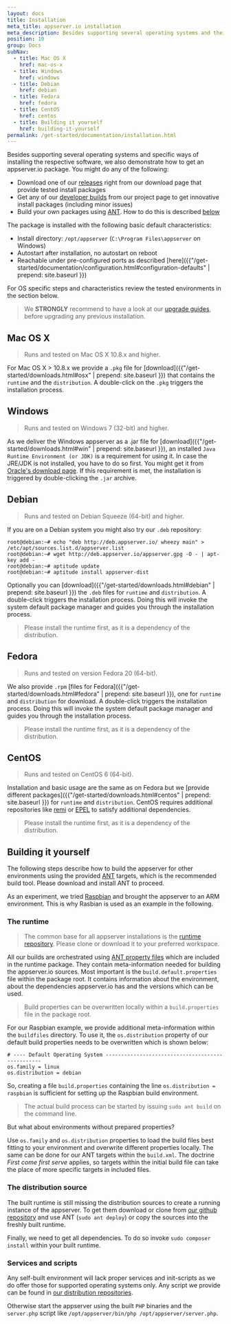 ```yaml
---
layout: docs
title: Installation
meta_title: appserver.io installation
meta_description: Besides supporting several operating systems and their specific ways of installing software, we also support several ways of getting this software.
position: 10
group: Docs
subNav:
  - title: Mac OS X
    href: mac-os-x
  - title: Windows
    href: windows
  - title: Debian
    href: debian
  - title: Fedora
    href: fedora
  - title: CentOS
    href: centos
  - title: Building it yourself
    href: building-it-yourself
permalink: /get-started/documentation/installation.html
---
```


Besides supporting several operating systems and specific ways of installing the respective software, we
also demonstrate how to get an appserver.io package. You might do any of the following:

* Download one of our [releases](http://appserver.io/get-started/downloads.html) right from our download page
  that provide tested install packages
* Get any of our [developer builds](<http://builds.appserver.io/>) from our project page to get innovative install
  packages (including minor issues)
* Build your own packages using [ANT](<http://ant.apache.org/>). How to do this is described [below](#building-it-yourself)

The package is installed with the following basic default characteristics:

* Install directory: `/opt/appserver` (`C:\Program Files\appserver` on Windows)
* Autostart after installation, no autostart on reboot
* Reachable under pre-configured ports as described [here]({{"/get-started/documentation/configuration.html#configuration-defaults" | prepend: site.baseurl }})

For OS specific steps and characteristics review the tested environments in the section below.

> We **STRONGLY** recommend to have a look at our [upgrade guides](https://github.com/appserver-io/appserver/search?utf8=%E2%9C%93&q=UPGRADE+in%3Apath&type=Code), before upgrading any previous installation.

## Mac OS X

> Runs and tested on Mac OS X 10.8.x and higher.

For Mac OS X > 10.8.x we provide a `.pkg` file for [download]({{"/get-started/downloads.html#osx" | prepend: site.baseurl }}) that contains the `runtime` and the `distribution`. A double-click on the `.pkg` triggers the installation process.

## Windows

> Runs and tested on Windows 7 (32-bit) and higher.

As we deliver the Windows appserver as a .jar file for [download]({{"/get-started/downloads.html#win" | prepend: site.baseurl }}), an installed `Java Runtime Environment (or JDK)` is a requirement for using it. In case the JRE/JDK is not installed, you have to do so
first. You might get it from [Oracle's download page](<http://www.oracle.com/technetwork/java/javase/downloads/jre7-downloads-1880261.html>).
If this requirement is met, the installation is triggered by double-clicking the `.jar` archive.

## Debian

> Runs and tested on Debian Squeeze (64-bit) and higher.

If you are on a Debian system you might also try our `.deb` repository:

```
root@debian:~# echo "deb http://deb.appserver.io/ wheezy main" > /etc/apt/sources.list.d/appserver.list
root@debian:~# wget http://deb.appserver.io/appserver.gpg -O - | apt-key add -
root@debian:~# aptitude update
root@debian:~# aptitude install appserver-dist
```

Optionally you can [download]({{"/get-started/downloads.html#debian" | prepend: site.baseurl }}) the `.deb` files for `runtime` and `distribution`. A double-click triggers the installation process. Doing this will invoke the system default package manager and guides you through the installation process. 

> Please install the runtime first, as it is a dependency of the distribution.

## Fedora

> Runs and tested on version Fedora 20 (64-bit).

We  also provide `.rpm` [files for Fedora]({{"/get-started/downloads.html#fedora" | prepend: site.baseurl }}), one for `runtime` and `distribution` for download. A double-click triggers the installation process. Doing this will invoke the system default package manager and guides you through the installation process. 

> Please install the runtime first, as it is a dependency of the distribution.

## CentOS

> Runs and tested on CentOS 6 (64-bit).

Installation and basic usage are the same as on Fedora but we [provide different packages]({{"/get-started/downloads.html#centos" | prepend: site.baseurl }}) for `runtime` and `distribution`. CentOS requires additional repositories like [remi](<http://rpms.famillecollet.com/>) or [EPEL](<http://fedoraproject.org/wiki/EPEL>) to satisfy additional dependencies.

> Please install the runtime first, as it is a dependency of the distribution.

## Building it yourself

The following steps describe how to build the appserver for other environments using the provided [ANT](<http://ant.apache.org/>) targets, which is the recommended build tool.
Please download and install ANT to proceed.

As an experiment, we tried [Raspbian](http://www.raspbian.org/) and brought the appserver to an ARM environment. This is why Rasbian is used as an example in the following.

### The runtime

> The common base for all appserver installations is the [runtime repository](https://github.com/appserver-io-php/runtime). Please clone or download it to your preferred workspace.

All our builds are orchestrated using [ANT property files](http://www.tutorialspoint.com/ant/ant_property_files.htm) which are included in the runtime package. They contain meta-information needed for building the appserver.io sources.
Most important is the `build.default.properties` file within the package root.
It contains information about the environment, about the dependencies appserver.io has and the versions which can be used.

> Build properties can be overwritten locally within a `build.properties` file in the package root.

For our Raspbian example, we provide additional meta-information within the `buildfiles` directory. 
To use it, the `os.distribution` property of our default build properties needs to be overwritten which is shown below:

```
# ---- Default Operating System -------------------------------------------------
os.family = linux
os.distribution = debian
```

So, creating a file `build.properties` containing the line `os.distribution = raspbian` is sufficient for setting up the Raspbian build environment.

> The actual build process can be started by issuing `sudo ant build` on the command line.

But what about environments without prepared properties?

Use `os.family` and `os.distribution` properties to load the build files best fitting to your environment and overwrite different properties locally.
The same can be done for our ANT targets within the `build.xml`.
The doctrine *First come first serve* applies, so targets within the initial build file can take the place of more specific targets in included files.

### The distribution source

The built runtime is still missing the distribution sources to create a running instance of the appserver.
To get them download or clone from [our github repository](https://github.com/appserver-io/appserver) and use ANT (`sudo ant deploy`) or copy the sources into the freshly built runtime.

Finally, we need to get all dependencies. To do so invoke `sudo composer install` within your built runtime.

### Services and scripts

Any self-built environment will lack proper services and init-scripts as we do offer those for supported operating systems only.
Any script we provide can be found in [our distribution repositories](https://github.com/appserver-io-dist).

Otherwise start the appserver using the built `PHP` binaries and the `server.php` script like `/opt/appserver/bin/php /opt/appserver/server.php`.
